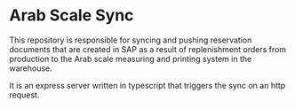 # Arab Scale Sync

This repository is responsible for syncing and pushing reservation documents that are created in SAP as a result of replenishment orders from production to the Arab scale measuring and printing system in the warehouse.

It is an express server written in typescript that triggers the sync on an http request.
